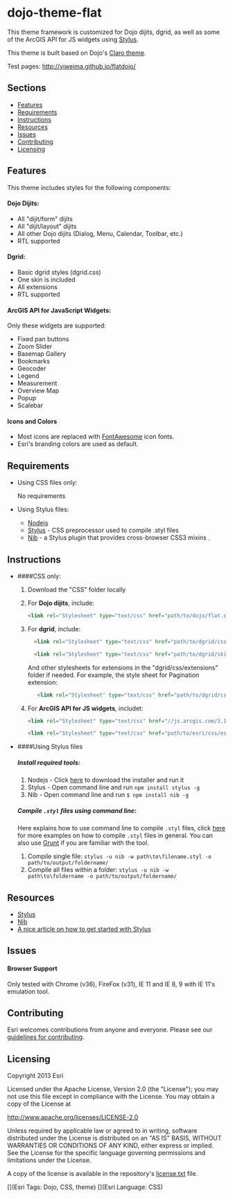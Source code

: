 # dojo-theme-flat

This theme framework is customized for Dojo dijits, dgrid, as well as some of the ArcGIS API for JS widgets using [Stylus](http://learnboost.github.io/stylus/).

This theme is built based on Dojo's [Claro theme](https://github.com/kfranqueiro/dijit-claro-stylus).

Test pages: http://yiweima.github.io/flatdojo/

## Sections

* [Features](#features)
* [Requirements](#requirements)
* [Instructions](#instructions)
* [Resources](#resources)
* [Issues](#issues)
* [Contributing](#contributing)
* [Licensing](#licensing)

## Features

This theme includes styles for the following components:

#### Dojo Dijits:

  * All "dijit/form" dijits
  * All "dijit/layout" dijits
  * All other Dojo dijits (Dialog, Menu, Calendar, Toolbar, etc.)
  * RTL supported
  
#### Dgrid:

  * Basic dgrid styles (dgrid.css)
  * One skin is included
  * All extensions
  * RTL supported
  
#### ArcGIS API for JavaScript Widgets:

Only these widgets are supported:

  * Fixed pan buttons
  * Zoom Slider
  * Basemap Gallery
  * Bookmarks
  * Geocoder
  * Legend
  * Measurement
  * Overview Map
  * Popup
  * Scalebar
 
#### Icons and Colors

  * Most icons are replaced with [FontAwesome](http://fortawesome.github.io/Font-Awesome/get-started/) icon fonts.
  * Esri's branding colors are used as default.
  
## Requirements
* Using CSS files only:

  No requirements

* Using Stylus files:

  * [Nodejs](http://nodejs.org/)
  * [Stylus](https://www.npmjs.org/package/stylus) - CSS preprocessor used to compile .styl files 
  * [Nib](http://visionmedia.github.io/nib/) - a Stylus plugin that provides cross-browser CSS3 mixins . 
 
## Instructions
  * ####CSS only:
    1. Download the "CSS" folder locally
    2. For **Dojo dijits**, include:
       
       ```HTML
       <link rel="Stylesheet" type="text/css" href="path/to/dojo/flat.css/>
       ```
       
    3. For **dgrid**, include:
       
       ```HTML
         <link rel="Stylesheet" type="text/css" href="path/to/dgrid/css/dgrid.css/>
       ```
       ```HTML
         <link rel="Stylesheet" type="text/css" href="path/to/dgrid/skins/skin.css/>
       ```
       
       And other stylesheets for extensions in the "dgrid/css/extensions" folder if needed. For example, the style sheet for Pagination extension: 
       
       ```HTML
          <link rel="Stylesheet" type="text/css" href="path/to/dgrid/css/extensions/Pagination.css/>
       ```
       
    4. For **ArcGIS API for JS widgets**, includet:
       
       ```HTML
       <link rel="Stylesheet" type="text/css" href="//js.arcgis.com/3.10/js/esri/css/esri.css/>
       ```
       ```HTML
       <link rel="Stylesheet" type="text/css" href="path/to/esri/css/esri_custom.css/>
       ```
       
  * ####Using Stylus files
    
    ##### Install required tools:
       1. Nodejs - Click [here](http://nodejs.org/) to download the installer and run it
       2. Stylus - Open command line and run ```npm install stylus -g``` 
       3. Nib - Open command line and run ```$ npm install nib -g```
       
    ##### Compile ```.styl``` files using command line:
       Here explains how to use command line to compile ```.styl``` files, click [here](http://learnboost.github.io/stylus/docs/executable.html) for more examples on how to compile ```.styl``` files in general. You can also use [Grunt](http://gruntjs.com/) if you are familiar with the tool.

       1. Compile single file: 
          ```stylus -u nib -w path\to\filename.styl -o path/to/output/foldername/```
       2. Compile all files within a folder: 
          ```stylus -u nib -w path\to\foldername -o path/to/output/foldername/```
          
## Resources

  * [Stylus](http://learnboost.github.io/stylus/)
  * [Nib](http://visionmedia.github.io/nib/)
  * [A nice article on how to get started with Stylus](http://bootstrap.pk/tutorials/getting-started-with-stylus-css-pre-processor/)

## Issues
#### Browser Support
  Only tested with Chrome (v36), FireFox (v31), IE 11 and IE 8, 9 with IE 11's emulation tool.

## Contributing

Esri welcomes contributions from anyone and everyone. Please see our [guidelines for contributing](https://github.com/esri/contributing).

## Licensing

Copyright 2013 Esri

Licensed under the Apache License, Version 2.0 (the "License");
you may not use this file except in compliance with the License.
You may obtain a copy of the License at

   http://www.apache.org/licenses/LICENSE-2.0

Unless required by applicable law or agreed to in writing, software
distributed under the License is distributed on an "AS IS" BASIS,
WITHOUT WARRANTIES OR CONDITIONS OF ANY KIND, either express or implied.
See the License for the specific language governing permissions and
limitations under the License.

A copy of the license is available in the repository's
[license.txt](license.txt) file.

[](Esri Tags: Dojo, CSS, theme)
[](Esri Language: CSS)
